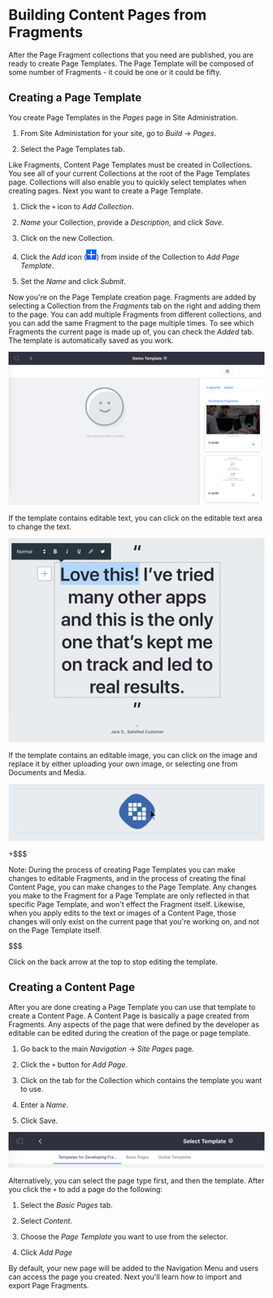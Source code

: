 # Building Content Pages from Fragments [](id=building-content-pages-from-fragments)

After the Page Fragment collections that you need are published, you are ready 
to create Page Templates.  The Page Template will be composed of some number of 
Fragments - it could be one or it could be fifty.

## Creating a Page Template [](id=creating-a-page-template)

You create Page Templates in the *Pages* page in Site Administration.

1.  From Site Administation for your site, go to *Build* &rarr; *Pages*.

2.  Select the Page Templates tab.

Like Fragments, Content Page Templates must be created in Collections. You see 
all of your current Collections at the root of the Page Templates page. 
Collections will also enable you to quickly select templates when creating 
pages. Next you want to create a Page Template.

1.  Click the `+` icon to *Add Collection*.

2.  *Name* your Collection, provide a *Description*, and click *Save*.

3.  Click on the new Collection.

4.  Click the *Add* icon (![Add Page Template](../../../../../../images/icon-add.png)) from inside of the 
    Collection to *Add Page Template*.

5.  Set the *Name* and click *Submit*.

Now you're on the Page Template creation page. Fragments are added by selecting 
a Collection from the *Fragments* tab on the right and adding them to the page. 
You can add multiple Fragments from different collections, and you can add the 
same Fragment to the page multiple times. To see which Fragments the current 
page is made up of, you can check the *Added* tab. The template is 
automatically saved as you work.

![Figure X: The Page Template Creation page.](../../../../../../images/content-page-template-creation.png)

If the template contains editable text, you can click on the editable text area to change the text.

![Figure X: Editing text inline.](../../../../../../images/edit-text-inline.png)

If the template contains an editable image, you can click on the image and 
replace it by either uploading your own image, or selecting one from Documents 
and Media.

![Figure X: When you mouse over an editable image a blue outline will appear. You can replace it by clicking on it.](../../../../../../images/edit-image-inline.png)

+$$$

Note: During the process of creating Page Templates you can make changes to editable Fragments, and in the process of creating the final Content Page, you can make changes to the Page Template. Any changes you make to the Fragment for a Page Template are only reflected in that specific Page Template, and won't effect the Fragment itself. Likewise, when you apply edits to the text or images of a Content Page, those changes will only exist on the current page that you're working on, and not on the Page Template itself.

$$$

Click on the back arrow at the top to stop editing the template.

## Creating a Content Page [](id=creating-a-content-page)

After you are done creating a Page Template you can use that template to create 
a Content Page. A Content Page is basically a page created from Fragments. Any 
aspects of the page that were defined by the developer as editable can be 
edited during the creation of the page or page template.

1.  Go back to the main *Navigation* &rarr; *Site Pages* page.

2.  Click the `+` button for *Add Page*.

3.  Click on the tab for the Collection which contains the template you want to 
    use.

3.  Enter a *Name*.

4.  Click Save.

![Figure 2: Selecting you page template.](../../../../../../images/selecting-template.png)

Alternatively, you can select the page type first, and then the template. After you click the `+` to add a page do the following:

1.  Select the *Basic Pages* tab.

2.  Select *Content*.

3.  Choose the *Page Template* you want to use from the selector.

4.  Click *Add Page*
    
By default, your new page will be added to the Navigation Menu and users can 
access the page you created. Next you'll learn how to import and export 
Page Fragments.
